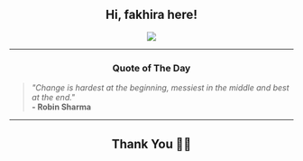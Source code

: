 <h2 align="center"> Hi, fakhira here!</h2>

<p align="center">
<a href="https://github.com/fakhiralkda" alt="github streak"><img src="https://dvst-streak.herokuapp.com/?user=fakhiralkda&theme=tokyonight&fire=DD472C"></a>
</p>

<hr>
<h3 align="center">Quote of The Day</h3>
<p align="center">
<blockquote>
<i>"Change is hardest at the beginning, messiest in the middle and best at the end."</i>
<br>
<b>- Robin Sharma</b>
</blockquote>
</p>


<hr>
<h2 align="center">Thank You 🙏🏼</h2>
